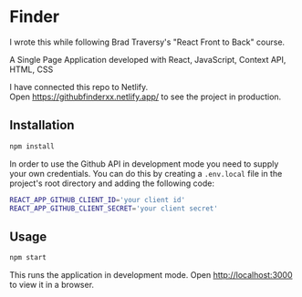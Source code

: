 # Finder

I wrote this while following Brad Traversy's "React Front to Back" course.

A Single Page Application developed with React, JavaScript, Context API, HTML, CSS

I have connected this repo to Netlify.  
Open <https://githubfinderxx.netlify.app/> to see the project in production.

## Installation

```sh
npm install
```

In order to use the Github API in development mode you need to supply your own credentials. You can do this by creating a `.env.local` file in the project's root directory and adding the following code:

```sh
REACT_APP_GITHUB_CLIENT_ID='your client id'
REACT_APP_GITHUB_CLIENT_SECRET='your client secret'
```

## Usage

```sh
npm start
```

This runs the application in development mode.
Open <http://localhost:3000> to view it in a browser.
